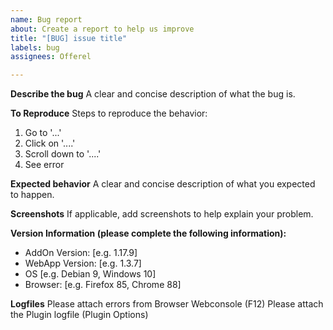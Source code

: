 ```yaml
---
name: Bug report
about: Create a report to help us improve
title: "[BUG] issue title"
labels: bug
assignees: Offerel

---
```


**Describe the bug**
A clear and concise description of what the bug is.

**To Reproduce**
Steps to reproduce the behavior:
1. Go to '...'
2. Click on '....'
3. Scroll down to '....'
4. See error

**Expected behavior**
A clear and concise description of what you expected to happen.

**Screenshots**
If applicable, add screenshots to help explain your problem.

**Version Information (please complete the following information):**
 - AddOn Version: [e.g. 1.17.9]
 - WebApp Version: [e.g. 1.3.7]
 - OS [e.g. Debian 9, Windows 10]
 - Browser: [e.g. Firefox 85, Chrome 88]

**Logfiles**
Please attach errors from Browser Webconsole (F12)
Please attach the Plugin logfile (Plugin Options)
